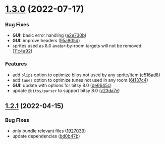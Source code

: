 # [1.3.0](https://github.com/seleb/bitsy-optimizer/compare/v1.2.1...v1.3.0) (2022-07-17)


### Bug Fixes

* **GUI:** basic error handling ([e2e730b](https://github.com/seleb/bitsy-optimizer/commit/e2e730b4065991b9b9c0f61071bf16e2b410731c))
* **GUI:** improve headers ([95a805d](https://github.com/seleb/bitsy-optimizer/commit/95a805d3f51959ad3f36067f02b0da0e625644ac))
* sprites used as 8.0 avatar-by-room targets will not be removed ([11c4a92](https://github.com/seleb/bitsy-optimizer/commit/11c4a9278612b59c926b23532e15dc88cf2f689d))


### Features

* add `blips` option to optimize blips not used by any sprite/item ([c516ad8](https://github.com/seleb/bitsy-optimizer/commit/c516ad80712322ed3b3f3075b8ee2751beca8b00))
* add `tunes` option to optimize tunes not used in any room ([6f137c4](https://github.com/seleb/bitsy-optimizer/commit/6f137c4b5a6fb54a19b8b17574d544d19685671d))
* **GUI:** update with options for bitsy 8.0 ([de6645c](https://github.com/seleb/bitsy-optimizer/commit/de6645cc057d11896476edb012dba3d75701a376))
* update `@bitsy/parser` to support bitsy 8.0 ([c23da7e](https://github.com/seleb/bitsy-optimizer/commit/c23da7e6d404cb5c60daa51057cf1649a702c0aa))

## [1.2.1](https://github.com/seleb/bitsy-optimizer/compare/v1.2.0...v1.2.1) (2022-04-15)


### Bug Fixes

* only bundle relevant files ([1927039](https://github.com/seleb/bitsy-optimizer/commit/1927039b1b39ad1a04c06ce06d1e9ac3310fa4d0))
* update dependencies ([bd0b47b](https://github.com/seleb/bitsy-optimizer/commit/bd0b47b2e1e99acd5da3a8a0e45ab181e055826c))
